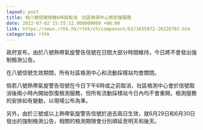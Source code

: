 ```yaml
---
layout: post
title: 倘八號信號傍晚6時前取消　社區檢測中心將恢復服務
date: 2022-07-02 15:55:12.000000000 +08:00
link: https://news.rthk.hk/rthk/ch/component/k2/1655872-20220702.htm
categories: rthk
---
```


政府宣布，由於八號熱帶氣旋警告信號在日間大部分時間維持，今日將不會發出強制檢測公告。

在八號信號生效期間，所有社區檢測中心和流動採樣站均會關閉。

倘若八號熱帶氣旋警告信號在今日下午6時或之前取消，社區檢測中心會於信號取消後兩小時內開始恢復檢測服務，但所有流動採樣站今日內均不會重開。檢測服務的安排如有變動，以現場公布為準。

另外，由於三號或以上熱帶氣旋警告信號於過去兩日生效，就6月29日和6月30日發出的強制檢測公告，相關的檢測期限會分別順延至明天和後天。
